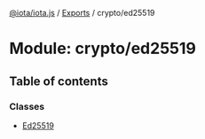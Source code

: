[@iota/iota.js](../README.md) / [Exports](../modules.md) / crypto/ed25519

# Module: crypto/ed25519

## Table of contents

### Classes

- [Ed25519](../classes/crypto_ed25519.ed25519.md)
